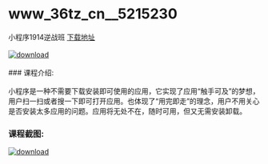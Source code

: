 # www_36tz_cn__5215230
小程序1914逆战班
[下载地址](http://www.36tz.cn/article/5215230 "下载地址")
<br/></br>[![download](http://36tz.cn/muke_img/2020_09_1-21-300x212.png "下载地址")](http://www.36tz.cn/article/5215230 "下载地址")
<br/></br>### 课程介绍:<br/></br>小程序是一种不需要下载安装即可使用的应用，它实现了应用“触手可及”的梦想，用户扫一扫或者搜一下即可打开应用。也体现了“用完即走”的理念，用户不用关心是否安装太多应用的问题。应用将无处不在，随时可用，但又无需安装卸载。

### 课程截图:
[![download](http://36tz.cn/muke_img/2020_09_2-20.png "下载地址")](http://www.36tz.cn/article/5215230 "下载地址")
